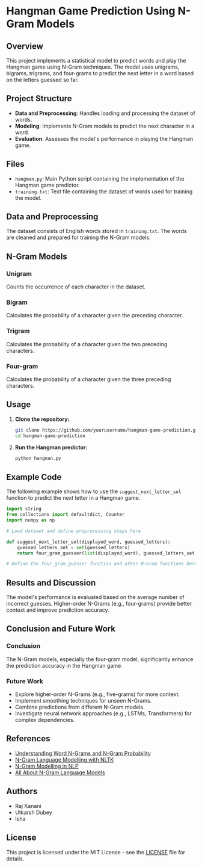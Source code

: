 


# Hangman Game Prediction Using N-Gram Models

## Overview
This project implements a statistical model to predict words and play the Hangman game using N-Gram techniques. The model uses unigrams, bigrams, trigrams, and four-grams to predict the next letter in a word based on the letters guessed so far.

## Project Structure
- **Data and Preprocessing**: Handles loading and processing the dataset of words.
- **Modeling**: Implements N-Gram models to predict the next character in a word.
- **Evaluation**: Assesses the model's performance in playing the Hangman game.

## Files
- `hangman.py`: Main Python script containing the implementation of the Hangman game predictor.
- `training.txt`: Text file containing the dataset of words used for training the model.

## Data and Preprocessing
The dataset consists of English words stored in `training.txt`. The words are cleaned and prepared for training the N-Gram models. 

## N-Gram Models
### Unigram
Counts the occurrence of each character in the dataset.

### Bigram
Calculates the probability of a character given the preceding character.

### Trigram
Calculates the probability of a character given the two preceding characters.

### Four-gram
Calculates the probability of a character given the three preceding characters.

## Usage
1. **Clone the repository:**
    ```bash
    git clone https://github.com/yourusername/hangman-game-prediction.git
    cd hangman-game-prediction
    ```

2. **Run the Hangman predictor:**
    ```bash
    python hangman.py
    ```

## Example Code
The following example shows how to use the `suggest_next_letter_sol` function to predict the next letter in a Hangman game.

```python
import string
from collections import defaultdict, Counter
import numpy as np

# Load dataset and define preprocessing steps here

def suggest_next_letter_sol(displayed_word, guessed_letters):
    guessed_letters_set = set(guessed_letters)
    return four_gram_guesser(list(displayed_word), guessed_letters_set)

# Define the four_gram_guesser function and other N-Gram functions here
```

## Results and Discussion
The model's performance is evaluated based on the average number of incorrect guesses. Higher-order N-Grams (e.g., four-grams) provide better context and improve prediction accuracy.

## Conclusion and Future Work
### Conclusion
The N-Gram models, especially the four-gram model, significantly enhance the prediction accuracy in the Hangman game.

### Future Work
- Explore higher-order N-Grams (e.g., five-grams) for more context.
- Implement smoothing techniques for unseen N-Grams.
- Combine predictions from different N-Gram models.
- Investigate neural network approaches (e.g., LSTMs, Transformers) for complex dependencies.

## References
- [Understanding Word N-Grams and N-Gram Probability](https://towardsdatascience.com/understanding-word-n-grams-and-n-gram-probability-in-natural-language-processing-9d9eef0fa058)
- [N-Gram Language Modelling with NLTK](https://www.geeksforgeeks.org/n-gram-language-modelling-with-nltk/)
- [N-Gram Modelling in NLP](https://www.kdnuggets.com/2022/06/ngram-language-modeling-natural-language-processing.html)
- [All About N-Gram Language Models](https://medium.com/ml-purdue/all-about-n-gram-language-models-83c20043b79)

## Authors
- Raj Kanani
- Utkarsh Dubey
- Isha

## License
This project is licensed under the MIT License - see the [LICENSE](LICENSE) file for details.
```
